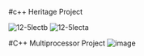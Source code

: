 #c++ Heritage Project

![12-5lectb](https://github.com/ketulpatel01/Lab_Project/assets/142900179/48a9e061-cd2d-4c95-847e-450946d3d9ad)
![12-5lecta](https://github.com/ketulpatel01/Lab_Project/assets/142900179/d5f7dcb7-81ce-490e-a326-b6bccab97508)

#C++ Multiprocessor Project
![image](https://github.com/ketulpatel01/Lab_Project/assets/142900179/debfeb49-9a92-4dc2-b330-8604a2aea8be)
